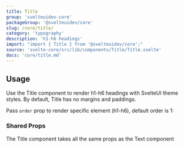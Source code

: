 ```yaml
---
title: Title
group: 'svelteuidev-core'
packageGroup: '@svelteuidev/core'
slug: /core/title/
category: 'typography'
description: 'h1-h6 headings'
import: "import { Title } from '@svelteuidev/core';"
source: 'svelte-core/src/lib/components/Title/Title.svelte'
docs: 'core/title.md'
---
```


<script lang="ts">
    import { Title } from '@svelteuidev/core';
    import { Heading, Preview } from 'components';

    const title = `
        <script>
            import { Title } from '@svelteuidev/core';
        <\/script>

        <Title order={1}>This is h1 title<\/Title>
        <Title order={2}>This is h2 title<\/Title>
        <Title order={3}>This is h3 title<\/Title>
        <Title order={4}>This is h4 title<\/Title>
        <Title order={5}>This is h5 title<\/Title>
        <Title order={6}>This is h6 title<\/Title>
    `;
    const sharedTitle = `
        <script>
            import { Title } from '@svelteuidev/core';
        <\/script>

        <Title order={1}>This is h1 title<\/Title>
        <Title order={1} variant='gradient'>This is h1 title with a twist<\/Title>
    `;
</script>

<Heading />

## Usage

Use the Title component to render h1-h6 headings with SvelteUI theme styles. By default, Title has no margins and paddings.

Pass `order` prop to render specific element (h1-h6), default order is 1:

<Preview code={title}>
    <Title order={1}>This is h1 title</Title>
    <Title order={2}>This is h2 title</Title>
    <Title order={3}>This is h3 title</Title>
    <Title order={4}>This is h4 title</Title>
    <Title order={5}>This is h5 title</Title>
    <Title order={6}>This is h6 title</Title>
</Preview>

### Shared Props

The Title component takes all the same props as the Text component

<Preview code={sharedTitle}>
    <Title order={1}>This is h1 title</Title>
    <Title order={1} variant='gradient'>This is h1 title with a twist</Title>
</Preview>